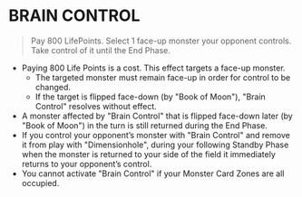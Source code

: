 
# BRAIN CONTROL  
> Pay 800 LifePoints. Select 1 face-up monster your opponent controls. Take control of it until the End Phase.

*   Paying 800 Life Points is a cost. This effect targets a face-up monster.
    *   The targeted monster must remain face-up in order for control to be changed.
    *   If the target is flipped face-down (by "Book of Moon"), "Brain Control" resolves without effect.
*   A monster affected by "Brain Control" that is flipped face-down later (by "Book of Moon") in the turn is still returned during the End Phase.
*   If you control your opponent’s monster with "Brain Control" and remove it from play with "Dimensionhole", during your following Standby Phase when the monster is returned to your side of the field it immediately returns to your opponent’s control.
*   You cannot activate "Brain Control" if your Monster Card Zones are all occupied.

  